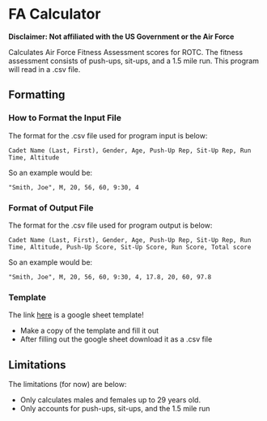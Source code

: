 # FA Calculator

**Disclaimer: Not affiliated with the US Government or the Air Force**

Calculates Air Force Fitness Assessment scores for ROTC. The fitness assessment
consists of push-ups, sit-ups, and a 1.5 mile run. This program will read in a
.csv file. 

## Formatting

### 

### How to Format the Input File

The format for the .csv file used for program input is below:

`Cadet Name (Last, First), Gender, Age, Push-Up Rep, Sit-Up Rep, Run Time, Altitude`

So an example would be:

`"Smith, Joe", M, 20, 56, 60, 9:30, 4`

### Format of Output File

The format for the .csv file used for program output is below:

`Cadet Name (Last, First), Gender, Age, Push-Up Rep, Sit-Up Rep, Run Time, Altitude, Push-Up Score, Sit-Up Score, Run Score, Total score`

So an example would be:

`"Smith, Joe", M, 20, 56, 60, 9:30, 4, 17.8, 20, 60, 97.8`

### Template

The link [here](https://docs.google.com/spreadsheets/d/1c8SRzbzgjGFrWn_AW2ahf8LjR0iC29SsXAPMgh3-7_k/edit?usp=sharing) is a google sheet template!
* Make a copy of the template and fill it out 
* After filling out the google sheet download it as a .csv file

## Limitations

The limitations (for now) are below: 
* Only calculates males and females up to 29 years old.
* Only accounts for push-ups, sit-ups, and the 1.5 mile run
